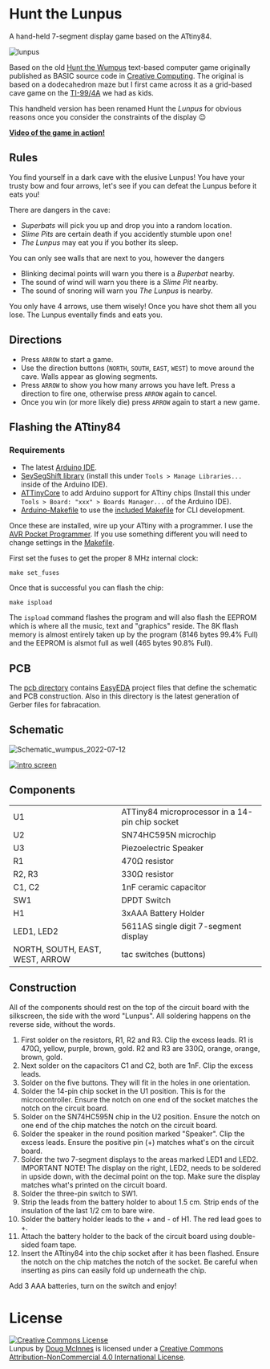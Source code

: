 # Hunt the Lunpus

A hand-held 7-segment display game based on the ATtiny84.

![lunpus](https://user-images.githubusercontent.com/16557/178653913-8a91fd65-4db3-4b30-b797-d2b1e6d01d4c.jpg)

Based on the old [Hunt the Wumpus](https://en.wikipedia.org/wiki/Hunt_the_Wumpus) text-based computer game originally published as BASIC source code in [Creative Computing](https://en.wikipedia.org/wiki/Creative_Computing_(magazine)). The original is based on a dodecahedron maze but I first came across it as a grid-based cave game on the [TI-99/4A](https://en.wikipedia.org/wiki/TI-99/4A) we had as kids.

This handheld version has been renamed Hunt the _Lunpus_ for obvious reasons once you consider the constraints of the display 😉

**[Video of the game in action!](https://youtu.be/uNveLRCgQw0)**

## Rules

You find yourself in a dark cave with the elusive Lunpus! You have your trusty bow and four arrows, let's see if you can defeat the Lunpus before it eats you!

There are dangers in the cave:

* *Superbats* will pick you up and drop you into a random location.
* *Slime Pits* are certain death if you accidently stumble upon one!
* *The Lunpus* may eat you if you bother its sleep.

You can only see walls that are next to you, however the dangers 
* Blinking decimal points will warn you there is a *Buperbat* nearby.
* The sound of wind will warn you there is a *Slime Pit* nearby.
* The sound of snoring will warn you *The Lunpus* is nearby.

You only have 4 arrows, use them wisely! Once you have shot them all you lose. The Lunpus eventally finds and eats you.

## Directions

* Press `ARROW` to start a game.
* Use the direction buttons (`NORTH`, `SOUTH`, `EAST`, `WEST`) to move around the cave. Walls appear as glowing segments.
* Press `ARROW` to show you how many arrows you have left. Press a direction to fire one, otherwise press `ARROW` again to cancel.
* Once you win (or more likely die) press `ARROW` again to start a new game.

## Flashing the ATtiny84

### Requirements

* The latest [Arduino IDE](https://www.arduino.cc/en/software).
* [SevSegShift library](https://github.com/bridystone/SevSegShift) (install this under `Tools > Manage Libraries...` inside of the Arduino IDE).
* [ATTinyCore](https://github.com/SpenceKonde/ATTinyCore) to add Arduino support for ATtiny chips (Install this under `Tools > Board: "xxx" > Boards Manager...` of the Arduino IDE).
* [Arduino-Makefile](https://github.com/sudar/Arduino-Makefile) to use the [included Makefile](Makefile) for CLI development.

Once these are installed, wire up your ATtiny with a programmer. I use the [AVR Pocket Programmer](https://www.sparkfun.com/products/9825). If you use something different you will need to change settings in the [Makefile](Makefile).

First set the fuses to get the proper 8 MHz internal clock:
```cli
make set_fuses
```

Once that is successful you can flash the chip:
```cli
make ispload
```

The `ispload` command flashes the program and will also flash the EEPROM which is where all the music, text and "graphics" reside. The 8K flash memory is almost entirely taken up by the program (8146 bytes 99.4% Full) and the EEPROM is alsmot full as well (465 bytes 90.8% Full).

## PCB

The [pcb directory](https://github.com/dmcinnes/lunpus/tree/main/pcb) contains [EasyEDA](https://easyeda.com/) project files that define the schematic and PCB construction. Also in this directory is the latest generation of Gerber files for fabracation.

## Schematic

![Schematic_wumpus_2022-07-12](https://user-images.githubusercontent.com/16557/178660201-9c5f815e-daab-49e6-a2a7-c4c80a61295c.svg)

[![intro screen](https://user-images.githubusercontent.com/16557/178656952-58d82706-e010-420b-a561-4aeffd06e17f.gif)](https://youtu.be/uNveLRCgQw0)
## Components

| | |
|--|--|
|U1|ATTiny84 microprocessor in a 14-pin chip socket|
|U2|SN74HC595N microchip|
|U3|Piezoelectric Speaker|
|R1|470Ω resistor|
|R2, R3|330Ω resistor|
|C1, C2|1nF ceramic capacitor|
|SW1|DPDT Switch|
|H1|3xAAA Battery Holder|
|LED1, LED2|5611AS single digit 7-segment display|
|NORTH, SOUTH, EAST, WEST, ARROW|tac switches (buttons)|

## Construction

All of the components should rest on the top of the circuit board with the
silkscreen, the side with the word "Lunpus". All soldering happens on the
reverse side, without the words.

1. First solder on the resistors, R1, R2 and R3. Clip the excess leads.
    R1 is 470Ω, yellow, purple, brown, gold.
    R2 and R3 are 330Ω, orange, orange, brown, gold.
2. Next solder on the capacitors C1 and C2, both are 1nF. Clip the excess leads.
3. Solder on the five buttons.
    They will fit in the holes in one orientation.
4. Solder the 14-pin chip socket in the U1 position. This is for the
    microcontroller. Ensure the notch on one end of the socket matches the notch
    on the circuit board.
5. Solder on the SN74HC595N chip in the U2 position.
    Ensure the notch on one end of the chip matches the notch on the circuit
    board.
6. Solder the speaker in the round position marked "Speaker". Clip the excess
    leads. Ensure the positive pin (+) matches what's on the circuit board.
7. Solder the two 7-segment displays to the areas marked LED1 and LED2.
    IMPORTANT NOTE! The display on the right, LED2, needs to be soldered in
    upside down, with the decimal point on the top. Make sure the display
    matches what's printed on the circuit board.
8. Solder the three-pin switch to SW1.
9. Strip the leads from the battery holder to about 1.5 cm. Strip ends of the
    insulation of the last 1/2 cm to bare wire.
10. Solder the battery holder leads to the + and - of H1. The red lead goes to +.
11. Attach the battery holder to the back of the circuit board using
    double-sided foam tape.
12. Insert the ATtiny84 into the chip socket after it has been flashed.
    Ensure the notch on the chip matches the notch of the socket. Be careful
    when inserting as pins can easily fold up underneath the chip.

Add 3 AAA batteries, turn on the switch and enjoy!

# License

<a rel="license" href="http://creativecommons.org/licenses/by-nc/4.0/"><img alt="Creative Commons License" style="border-width:0" src="http://i.creativecommons.org/l/by-nc/4.0/88x31.png" /></a><br /><span xmlns:dct="http://purl.org/dc/terms/" property="dct:title">Lunpus</span> by <a xmlns:cc="http://creativecommons.org/ns#" href="http://dougmcinnes.com" property="cc:attributionName" rel="cc:attributionURL">Doug McInnes</a> is licensed under a <a rel="license" href="http://creativecommons.org/licenses/by-nc/4.0/">Creative Commons Attribution-NonCommercial 4.0 International License</a>.
